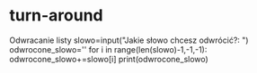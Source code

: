# turn-around
Odwracanie listy
slowo=input("Jakie słowo chcesz odwrócić?: ")
odwrocone_slowo=''
for i in range(len(slowo)-1,-1,-1):
    odwrocone_slowo+=slowo[i]
print(odwrocone_slowo)

